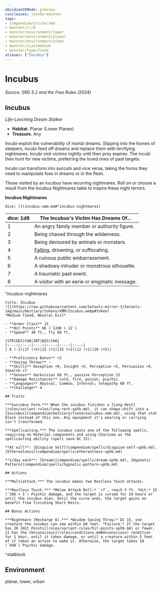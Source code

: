 ```yaml
---
obsidianUIMode: preview
cssclasses: json5e-monster
tags:
- compendium/src/5e/xmm
- monster/cr/4
- monster/environment/lower
- monster/environment/planar
- monster/environment/urban
- monster/size/medium
- monster/type/fiend
aliases: ["Incubus"]
---
```

# Incubus
*Source: SRD 5.2 and the Free Rules (2024)*  

## Incubus

*Life-Leeching Dream Stalker*

- **Habitat.** Planar (Lower Planes)  
- **Treasure.** Any  

Incubi exploit the vulnerability of mortal dreams. Slipping into the homes of sleepers, incubi feed off dreams and replace them with terrifying nightmares. Incubi visit victims nightly until their prey expires. The incubi then hunt for new victims, preferring the loved ones of past targets.

Incubi can transform into succubi and vice versa, taking the forms they need to manipulate foes in dreams or in the flesh.

Those visited by an incubus have recurring nightmares. Roll on or choose a result from the Incubus Nightmares table to inspire these night terrors.

**Incubus Nightmares**

`dice: [](incubus-xmm.md#^incubus-nightmares)`

| dice: 1d8 | The Incubus's Victim Has Dreams Of... |
|-----------|---------------------------------------|
| 1 | An angry family member or authority figure. |
| 2 | Being chased through the wilderness. |
| 3 | Being devoured by animals or monsters. |
| 4 | [Falling](compendium/traps-hazards/falling-xphb.md), drowning, or suffocating. |
| 5 | A ruinous public embarrassment. |
| 6 | A shadowy intruder or monstrous silhouette. |
| 7 | A traumatic past event. |
| 8 | A visitor with an eerie or enigmatic message. |
^incubus-nightmares

```ad-statblock
title: Incubus
![](https://raw.githubusercontent.com/5etools-mirror-3/5etools-img/main/bestiary/tokens/XMM/Incubus.webp#token)
*Medium fiend, Neutral Evil*

- **Armor Class** 15
- **Hit Points** 66 (`12d8 + 12`)
- **Speed** 30 ft., fly 60 ft.

|STR|DEX|CON|INT|WIS|CHA|
|:---:|:---:|:---:|:---:|:---:|:---:|
| 8 (-1)|17 (+3)|13 (+1)|15 (+2)|12 (+1)|20 (+5)|

- **Proficiency Bonus** +2
- **Saving Throws** ⏤
- **Skills** Deception +9, Insight +5, Perception +5, Persuasion +9, Stealth +7
- **Senses** darkvision 60 ft., passive Perception 15
- **Damage Resistances** cold, fire, poison, psychic
- **Languages** Abyssal, Common, Infernal; telepathy 60 ft.
- **Challenge** 4

## Traits

***Succubus Form.*** When the incubus finishes a [Long Rest](rules/variant-rules/long-rest-xphb.md), it can shape-shift into a [Succubus](compendium/bestiary/fiend/succubus-xmm.md), using that stat block instead of this one. Any equipment it's wearing or carrying isn't transformed.

***Spellcasting.*** The incubus casts one of the following spells, requiring no Material components and using Charisma as the spellcasting ability (spell save DC 15):

**At will**: [Disguise Self](compendium/spells/disguise-self-xphb.md), [Etherealness](compendium/spells/etherealness-xphb.md)

**1/day each**: [Dream](compendium/spells/dream-xphb.md), [Hypnotic Pattern](compendium/spells/hypnotic-pattern-xphb.md)

## Actions

***Multiattack.*** The incubus makes two Restless Touch attacks.

***Restless Touch.*** *Melee Attack Roll:* `+7`, reach 5 ft. *Hit:* 15 (`3d6 + 5`) Psychic damage, and the target is cursed for 24 hours or until the incubus dies. Until the curse ends, the target gains no benefit from finishing Short Rests.

## Bonus Actions

***Nightmare (Recharge 6).*** *Wisdom Saving Throw:* DC 15, one creature the incubus can see within 60 feet. *Failure:* If the target has 20 [Hit Points](rules/variant-rules/hit-points-xphb.md) or fewer, it has the [Unconscious](rules/conditions.md#Unconscious) condition for 1 hour, until it takes damage, or until a creature within 5 feet of it takes an action to wake it. Otherwise, the target takes 18 (`4d8`) Psychic damage.
```
^statblock

## Environment

planar, lower, urban